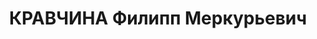 ---
title: КРАВЧИНА Филипп Меркурьевич
description: "1900 р., с. Широке Солонянського Дніпропетровської обл., українець,\
  \ з селян, чл. ВКП(б), освіта вища, начальник будівництва коксової батареї № 2 Дніпропетровського\
  \ коксохімзаводу. \n  28.11.1937 р.звинувачений у належності до к/рев. організації,\
  \ розстріляний 29.11.1937 р. \n  Реабілітований 05.01.1957 р."
---